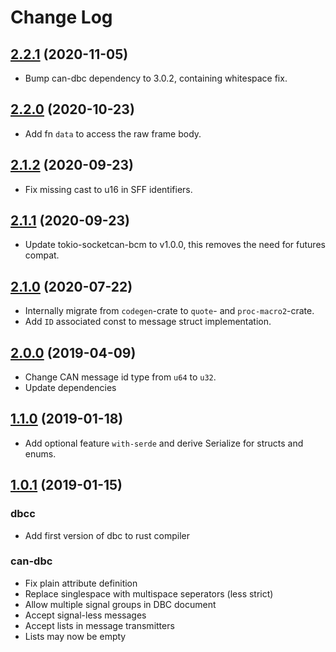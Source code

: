 # Change Log
## [2.2.1](https://github.com/marcelbuesing/can-dbc/tree/2.2.1) (2020-11-05)
- Bump can-dbc dependency to 3.0.2, containing whitespace fix.

## [2.2.0](https://github.com/marcelbuesing/can-dbc/tree/2.2.0) (2020-10-23)
- Add fn `data` to access the raw frame body.

## [2.1.2](https://github.com/marcelbuesing/can-dbc/tree/2.1.1) (2020-09-23)
- Fix missing cast to u16 in SFF identifiers.

## [2.1.1](https://github.com/marcelbuesing/can-dbc/tree/2.1.1) (2020-09-23)
- Update tokio-socketcan-bcm to v1.0.0, this removes the need for futures compat.

## [2.1.0](https://github.com/marcelbuesing/can-dbc/tree/2.1.0) (2020-07-22)
- Internally migrate from `codegen`-crate to `quote`- and `proc-macro2`-crate.
- Add `ID` associated const to message struct implementation.

## [2.0.0](https://github.com/marcelbuesing/can-dbc/tree/2.0.0) (2019-04-09)
- Change CAN message id type from `u64` to `u32`.
- Update dependencies

## [1.1.0](https://github.com/marcelbuesing/can-dbc/tree/1.1.0) (2019-01-18)
- Add optional feature `with-serde` and derive Serialize for structs and enums.

## [1.0.1](https://github.com/marcelbuesing/can-dbc/tree/1.0.1) (2019-01-15)

### dbcc
- Add first version of dbc to rust compiler

### can-dbc
- Fix plain attribute definition
- Replace singlespace with multispace seperators (less strict)
- Allow multiple signal groups in DBC document
- Accept signal-less messages
- Accept lists in message transmitters
- Lists may now be empty
